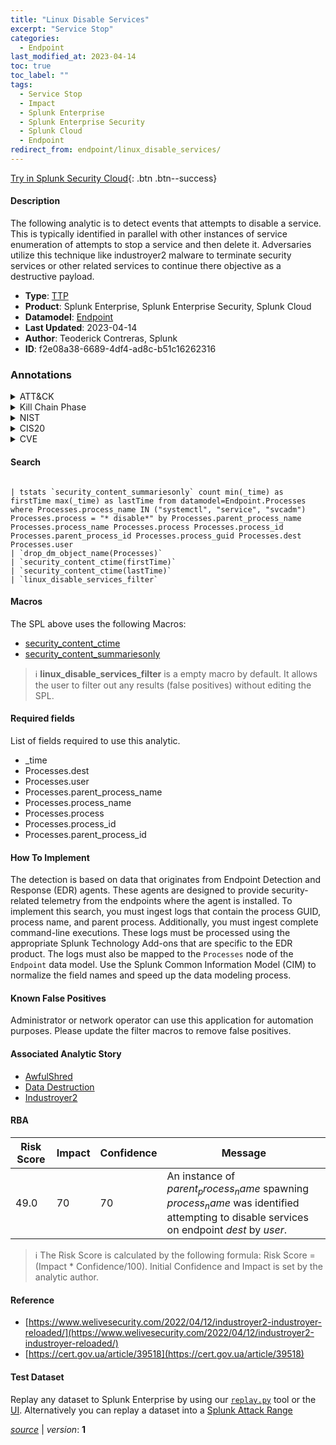 ```yaml
---
title: "Linux Disable Services"
excerpt: "Service Stop"
categories:
  - Endpoint
last_modified_at: 2023-04-14
toc: true
toc_label: ""
tags:
  - Service Stop
  - Impact
  - Splunk Enterprise
  - Splunk Enterprise Security
  - Splunk Cloud
  - Endpoint
redirect_from: endpoint/linux_disable_services/
---
```




[Try in Splunk Security Cloud](https://www.splunk.com/en_us/cyber-security.html){: .btn .btn--success}

#### Description

The following analytic is to detect events that attempts to disable a service. This is typically identified in parallel with other instances of service enumeration of attempts to stop a service and then delete it. Adversaries utilize this technique like industroyer2 malware to terminate security services or other related services to continue there objective as a destructive payload.

- **Type**: [TTP](https://github.com/splunk/security_content/wiki/Detection-Analytic-Types)
- **Product**: Splunk Enterprise, Splunk Enterprise Security, Splunk Cloud
- **Datamodel**: [Endpoint](https://docs.splunk.com/Documentation/CIM/latest/User/Endpoint)
- **Last Updated**: 2023-04-14
- **Author**: Teoderick Contreras, Splunk
- **ID**: f2e08a38-6689-4df4-ad8c-b51c16262316

### Annotations
<details>
  <summary>ATT&CK</summary>

<div markdown="1">

#### [ATT&CK](https://attack.mitre.org/)

| ID          | Technique   | Tactic         |
| ----------- | ----------- |--------------- |
| [T1489](https://attack.mitre.org/techniques/T1489/) | Service Stop | Impact |

</div>
</details>


<details>
  <summary>Kill Chain Phase</summary>

<div markdown="1">

* Actions On Objectives


</div>
</details>


<details>
  <summary>NIST</summary>

<div markdown="1">

* DE.CM



</div>
</details>

<details>
  <summary>CIS20</summary>

<div markdown="1">

* CIS 10



</div>
</details>

<details>
  <summary>CVE</summary>

<div markdown="1">


</div>
</details>


#### Search

```

| tstats `security_content_summariesonly` count min(_time) as firstTime max(_time) as lastTime from datamodel=Endpoint.Processes where Processes.process_name IN ("systemctl", "service", "svcadm")  Processes.process = "* disable*" by Processes.parent_process_name Processes.process_name Processes.process Processes.process_id Processes.parent_process_id Processes.process_guid Processes.dest Processes.user 
| `drop_dm_object_name(Processes)` 
| `security_content_ctime(firstTime)` 
| `security_content_ctime(lastTime)` 
| `linux_disable_services_filter`
```

#### Macros
The SPL above uses the following Macros:
* [security_content_ctime](https://github.com/splunk/security_content/blob/develop/macros/security_content_ctime.yml)
* [security_content_summariesonly](https://github.com/splunk/security_content/blob/develop/macros/security_content_summariesonly.yml)

> :information_source:
> **linux_disable_services_filter** is a empty macro by default. It allows the user to filter out any results (false positives) without editing the SPL.



#### Required fields
List of fields required to use this analytic.
* _time
* Processes.dest
* Processes.user
* Processes.parent_process_name
* Processes.process_name
* Processes.process
* Processes.process_id
* Processes.parent_process_id



#### How To Implement
The detection is based on data that originates from Endpoint Detection and Response (EDR) agents. These agents are designed to provide security-related telemetry from the endpoints where the agent is installed. To implement this search, you must ingest logs that contain the process GUID, process name, and parent process. Additionally, you must ingest complete command-line executions. These logs must be processed using the appropriate Splunk Technology Add-ons that are specific to the EDR product. The logs must also be mapped to the `Processes` node of the `Endpoint` data model. Use the Splunk Common Information Model (CIM) to normalize the field names and speed up the data modeling process.
#### Known False Positives
Administrator or network operator can use this application for automation purposes. Please update the filter macros to remove false positives.

#### Associated Analytic Story
* [AwfulShred](/stories/awfulshred)
* [Data Destruction](/stories/data_destruction)
* [Industroyer2](/stories/industroyer2)




#### RBA

| Risk Score  | Impact      | Confidence   | Message      |
| ----------- | ----------- |--------------|--------------|
| 49.0 | 70 | 70 | An instance of $parent_process_name$ spawning $process_name$ was identified attempting to disable services on endpoint $dest$ by $user$. |


> :information_source:
> The Risk Score is calculated by the following formula: Risk Score = (Impact * Confidence/100). Initial Confidence and Impact is set by the analytic author.


#### Reference

* [https://www.welivesecurity.com/2022/04/12/industroyer2-industroyer-reloaded/](https://www.welivesecurity.com/2022/04/12/industroyer2-industroyer-reloaded/)
* [https://cert.gov.ua/article/39518](https://cert.gov.ua/article/39518)



#### Test Dataset
Replay any dataset to Splunk Enterprise by using our [`replay.py`](https://github.com/splunk/attack_data#using-replaypy) tool or the [UI](https://github.com/splunk/attack_data#using-ui).
Alternatively you can replay a dataset into a [Splunk Attack Range](https://github.com/splunk/attack_range#replay-dumps-into-attack-range-splunk-server)




[*source*](https://github.com/splunk/security_content/tree/develop/detections/endpoint/linux_disable_services.yml) \| *version*: **1**